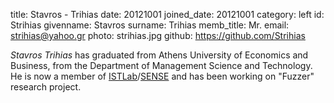title: Stavros - Trihias
date: 20121001
joined_date: 20121001
category: left 
id: Strihias
givenname: Stavros
surname: Trihias
memb_title: Mr.
email: strihias@yahoo.gr
photo: strihias.jpg
github: https://github.com/Strihias

_Stavros Trihias_ has graduated from Athens University of Economics and Business, from the Department of Management Science and Technology. He is now a member of [ISTLab](http://istlab.dmst.aueb.gr/)/[SENSE](../groups/g_sense-details.html) and has been working on "Fuzzer" research project.
